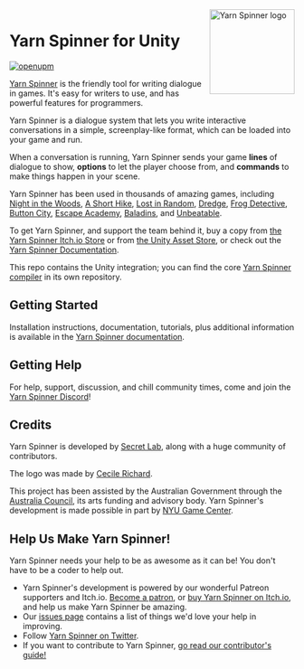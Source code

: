 <img src="https://yarnspinner.dev/img/YarnSpinnerLogo.png" alt="Yarn Spinner logo" width="150px;" align="right">

# Yarn Spinner for Unity

[![openupm](https://img.shields.io/npm/v/dev.yarnspinner.unity?label=openupm&registry_uri=https://package.openupm.com)](https://openupm.com/packages/dev.yarnspinner.unity/)

[Yarn Spinner](https://yarnspinner.dev) is the friendly tool for writing dialogue in games. It's easy for writers to use, and has powerful features for programmers.

Yarn Spinner is a dialogue system that lets you write interactive conversations in a simple, screenplay-like format, which can be loaded into your game and run. 

When a conversation is running, Yarn Spinner sends your game **lines** of dialogue to show, **options** to let the player choose from, and **commands** to make things happen in your scene. 

Yarn Spinner has been used in thousands of amazing games, including [Night in the Woods](http://nightinthewoods.com), [A Short Hike](https://ashorthike.com), [Lost in Random](https://www.ea.com/en-au/games/lost-in-random), [Dredge](https://www.dredge.game/), [Frog Detective](https://frogdetective.net/), [Button City](https://www.buttoncitygame.com/), [Escape Academy](https://escapeacademygame.com/en), [Baladins](https://www.baladinsgame.com/), and [Unbeatable](https://www.unbeatablegame.com/).

To get Yarn Spinner, and support the team behind it, buy a copy from [the Yarn Spinner Itch.io Store](https://yarnspinner.itch.io) or from [the Unity Asset Store](https://assetstore.unity.com/packages/tools/behavior-ai/yarn-spinner-for-unity-267061), or check out the [Yarn Spinner Documentation](https://docs.yarnspinner.dev).

This repo contains the Unity integration; you can find the core [Yarn Spinner compiler](https://github.com/YarnSpinnerTool/YarnSpinner) in its own repository.

## Getting Started

Installation instructions, documentation, tutorials, plus additional information is available in the [Yarn Spinner documentation](https://docs.yarnspinner.dev).

## Getting Help

For help, support, discussion, and chill community times, come and join the [Yarn Spinner Discord](https://discord.gg/yarnspinner)!

## Credits

Yarn Spinner is developed by [Secret Lab](https://secretlab.games/), along with a huge community of contributors.

The logo was made by [Cecile Richard](https://www.cecile-richard.com/).

This project has been assisted by the Australian Government through the [Australia Council](https://www.australiacouncil.gov.au/), its arts funding and advisory body. Yarn Spinner's development is made possible in part by [NYU Game Center](https://gamecenter.nyu.edu/). 

## Help Us Make Yarn Spinner!

Yarn Spinner needs your help to be as awesome as it can be! You don't have to be a coder to help out.

* Yarn Spinner's development is powered by our wonderful Patreon supporters and Itch.io. [Become a patron](https://patreon.com/secretlab), or [buy Yarn Spinner on Itch.io](https://yarnspinner.itch.io), and help us make Yarn Spinner be amazing.
* Our [issues page](https://github.com/YarnSpinnerTool/YarnSpinner-Unity/issues) contains a list of things we'd love your help in improving.
* Follow [Yarn Spinner on Twitter](http://twitter.com/YarnSpinnerTool).
* If you want to contribute to Yarn Spinner, [go read our contributor's guide!](CONTRIBUTING.md)
